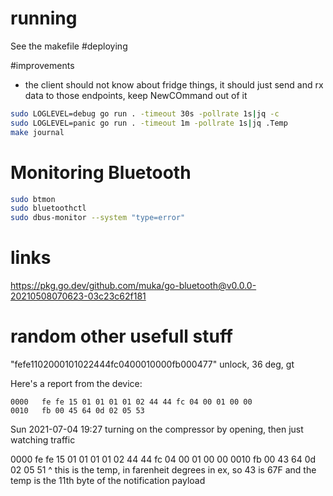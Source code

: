# running
See the makefile
#deploying

#improvements
- the client should not know about fridge things, it should just send and rx data to those endpoints, keep NewCOmmand out of it


```bash
sudo LOGLEVEL=debug go run . -timeout 30s -pollrate 1s|jq -c
sudo LOGLEVEL=panic go run . -timeout 1m -pollrate 1s|jq .Temp
make journal
```

# Monitoring Bluetooth
```bash
sudo btmon
sudo bluetoothctl
sudo dbus-monitor --system "type=error"
```

# links
<https://pkg.go.dev/github.com/muka/go-bluetooth@v0.0.0-20210508070623-03c23c62f181>


# random other usefull stuff
"fefe1102000101022444fc0400010000fb000477"
unlock, 36 deg, gt


Here's a report from the device:
```
0000   fe fe 15 01 01 01 01 02 44 44 fc 04 00 01 00 00
0010   fb 00 45 64 0d 02 05 53
```



Sun 2021-07-04 19:27
turning on the compressor by opening, then just watching traffic

0000   fe fe 15 01 01 01 01 02 44 44 fc 04 00 01 00 00
0010   fb 00 43 64 0d 02 05 51
             ^ this is the temp, in farenheit degrees in ex, so 43 is 67F
and the temp is the 11th byte of the notification payload
